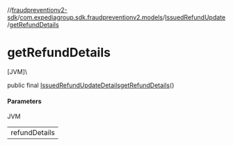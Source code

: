 //[fraudpreventionv2-sdk](../../../index.md)/[com.expediagroup.sdk.fraudpreventionv2.models](../index.md)/[IssuedRefundUpdate](index.md)/[getRefundDetails](get-refund-details.md)

# getRefundDetails

[JVM]\

public final [IssuedRefundUpdateDetails](../-issued-refund-update-details/index.md)[getRefundDetails](get-refund-details.md)()

#### Parameters

JVM

| |
|---|
| refundDetails |
